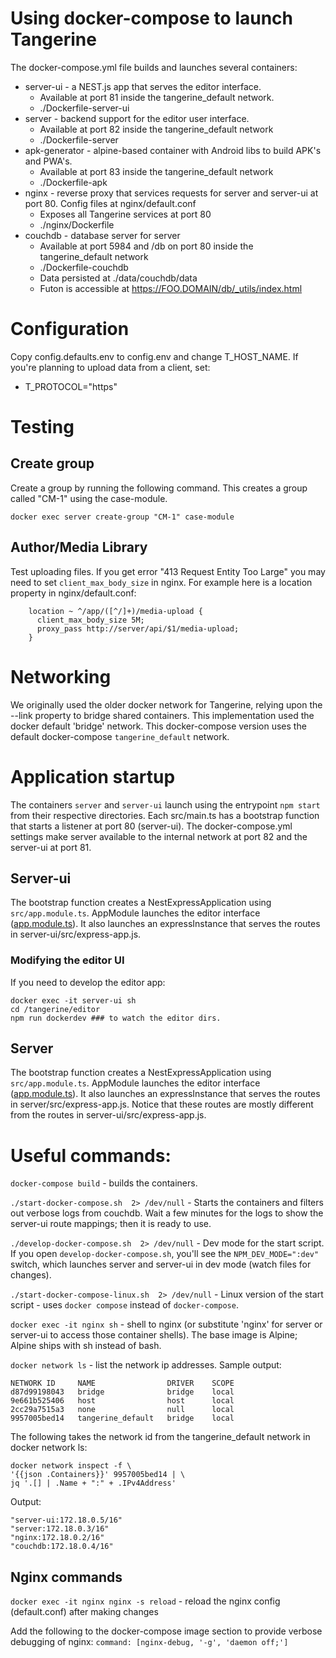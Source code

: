 # Using docker-compose to launch Tangerine

The docker-compose.yml file builds and launches several containers:
- server-ui - a NEST.js app that serves the editor interface. 
  - Available at port 81 inside the tangerine_default network.
  - ./Dockerfile-server-ui
- server - backend support for the editor user interface. 
  - Available at port 82 inside the tangerine_default network
  - ./Dockerfile-server
- apk-generator - alpine-based container with Android libs to build APK's and PWA's.
  - Available at port 83 inside the tangerine_default network
  - ./Dockerfile-apk
- nginx - reverse proxy that services requests for server and server-ui at port 80. Config files at nginx/default.conf
  - Exposes all Tangerine services at port 80
  - ./nginx/Dockerfile
- couchdb - database server for server
  - Available at port 5984 and /db on port 80 inside the tangerine_default network
  - ./Dockerfile-couchdb
  - Data persisted at ./data/couchdb/data
  - Futon is accessible at https://FOO.DOMAIN/db/_utils/index.html

# Configuration

Copy config.defaults.env to config.env and change T_HOST_NAME. If you're planning to upload data from a client, set:
 - T_PROTOCOL="https"

# Testing

## Create group

Create a group by running the following command. This creates a group called "CM-1" using the case-module.

```
docker exec server create-group "CM-1" case-module
```

## Author/Media Library

Test uploading files. If you get error "413 Request Entity Too Large" you may need to set `client_max_body_size` in nginx. For example here is a location property in nginx/default.conf:

```
    location ~ ^/app/([^/]+)/media-upload {
      client_max_body_size 5M;
      proxy_pass http://server/api/$1/media-upload;
    }
```

# Networking

We originally used the older docker network for Tangerine, relying upon the --link property to bridge shared containers. 
This implementation used the docker default 'bridge' network. This docker-compose version uses the default docker-compose `tangerine_default` network.

# Application startup

The containers `server` and `server-ui` launch using the entrypoint `npm start` from their respective directories. Each src/main.ts has a bootstrap function that starts a listener at port 80 (server-ui). The docker-compose.yml settings make server available to the internal network at port 82 and the server-ui at port 81. 

## Server-ui

The bootstrap function creates a NestExpressApplication using `src/app.module.ts`. AppModule launches the editor interface ([app.module.ts](..%2F..%2Fserver-ui%2Fsrc%2Fapp.module.ts)). It also launches an expressInstance that serves the routes in server-ui/src/express-app.js.

### Modifying the editor UI

If you need to develop the editor app: 

```
docker exec -it server-ui sh
cd /tangerine/editor
npm run dockerdev ### to watch the editor dirs.
```

## Server

The bootstrap function creates a NestExpressApplication using `src/app.module.ts`. AppModule launches the editor interface ([app.module.ts](..%2F..%2Fserver%2Fsrc%2Fapp.module.ts)). It also launches an expressInstance that serves the routes in server/src/express-app.js. Notice that these routes are mostly different from the routes in server-ui/src/express-app.js.

# Useful commands:

`docker-compose build` - builds the containers.

`./start-docker-compose.sh  2> /dev/null` - Starts the containers and filters out verbose logs from couchdb. Wait a few minutes for the logs to show the server-ui route mappings; then it is ready to use.

`./develop-docker-compose.sh  2> /dev/null` - Dev mode for the start script. If you open `develop-docker-compose.sh`, you'll see the `NPM_DEV_MODE=":dev"` switch, which launches server and server-ui in dev mode (watch files for changes).

`./start-docker-compose-linux.sh  2> /dev/null` - Linux version of the start script - uses `docker compose` instead of `docker-compose`.

`docker exec -it nginx sh` - shell to nginx (or substitute 'nginx' for server or server-ui to access those container shells). The base image is Alpine; Alpine ships with sh instead of bash.

`docker network ls` - list the network ip addresses. Sample output:

```shell
NETWORK ID     NAME                DRIVER    SCOPE
d87d99198043   bridge              bridge    local
9e661b525406   host                host      local
2cc29a7515a3   none                null      local
9957005bed14   tangerine_default   bridge    local
```

The following takes the network id from the tangerine_default network in docker network ls:

```shell
docker network inspect -f \
'{{json .Containers}}' 9957005bed14 | \
jq '.[] | .Name + ":" + .IPv4Address'
```

Output: 
```shell
"server-ui:172.18.0.5/16"
"server:172.18.0.3/16"
"nginx:172.18.0.2/16"
"couchdb:172.18.0.4/16"
```

## Nginx commands

`docker exec -it nginx nginx -s reload` - reload the nginx config (default.conf) after making changes

Add the following to the docker-compose image section to provide verbose debugging of nginx:
`command: [nginx-debug, '-g', 'daemon off;']`

